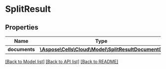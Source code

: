# SplitResult

## Properties
Name | Type | Description | Notes
------------ | ------------- | ------------- | -------------
**documents** | [**\Aspose\Cells\Cloud\Model\SplitResultDocument[]**](SplitResultDocument.md) |  | [optional] 

[[Back to Model list]](../README.md#documentation-for-models) [[Back to API list]](../README.md#documentation-for-api-endpoints) [[Back to README]](../README.md)


